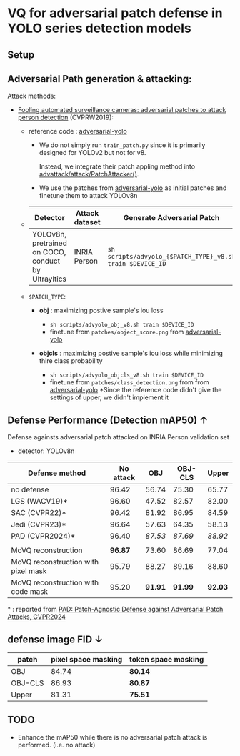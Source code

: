 # VQ for adversarial patch defense in YOLO series detection models

## Setup

## Adversarial Path generation & attacking:
Attack methods:
- [Fooling automated surveillance cameras: adversarial patches to attack person detection](https://openaccess.thecvf.com/content_CVPRW_2019/papers/CV-COPS/Thys_Fooling_Automated_Surveillance_Cameras_Adversarial_Patches_to_Attack_Person_Detection_CVPRW_2019_paper.pdf) (CVPRW2019):
    - reference code : [adversarial-yolo](https://gitlab.com/EAVISE/adversarial-yolo.git)
        
        - We do not simply run `train_patch.py` since it is primarily designed for YOLOv2 but not for v8. 
        
            Instead, we integrate their patch appling method into [advattack/attack/PatchAttacker()](./advattack/attacker.py).
        
        - We use the patches from [adversarial-yolo](https://gitlab.com/EAVISE/adversarial-yolo.git) as initial patches and finetune them to attack YOLOv8n
  
    - |Detector|Attack dataset|Generate Adversarial Patch|Attack Validation Images
      |-|-|-|-|
      |YOLOv8n, pretrained on COCO, conduct by Ultrayltics|INRIA Person|`sh scripts/advyolo_{$PATCH_TYPE}_v8.sh train $DEVICE_ID`|`sh scripts/advyolo_{$PATCH_TYPE}_v8.sh infer $DEVICE_ID`|

    - `$PATCH_TYPE`:
        - __obj__ : maximizing postive sample's iou loss
            - `sh scripts/advyolo_obj_v8.sh train $DEVICE_ID`
            - finetune from `patches/object_score.png` from [adversarial-yolo](https://gitlab.com/EAVISE/adversarial-yolo.git)
        
        - __objcls__ : maximizing postive sample's iou loss while minimizing thire class probability
            - `sh scripts/advyolo_objcls_v8.sh train $DEVICE_ID`
            - finetune from `patches/class_detection.png` from from [adversarial-yolo](https://gitlab.com/EAVISE/adversarial-yolo.git)
        *Since the reference code didn't give the settings of upper, we didn't implement it

## Defense Performance (Detection mAP50) $\uparrow$
Defense againsts adversarial patch attacked on INRIA Person validation set

- detector: YOLOv8n

|Defense method|No attack|OBJ|OBJ-CLS|Upper|
|-|-|-|-|-|
|no defense|96.42|56.74|75.30|65.77|
|LGS (WACV19)*|96.60|47.52|82.57|82.00|
|SAC (CVPR22)*|96.42|81.92|86.95|84.59|
|Jedi (CVPR23)*|96.64|57.63|64.35|58.13|
|PAD (CVPR2024)*|96.40|*87.53*|*87.69*|*88.92*|
||
|MoVQ reconstruction|__96.87__|73.60|86.69|77.04|
|MoVQ reconstruction with pixel mask|95.79|88.27|89.16|88.60|
|MoVQ reconstruction with code mask|95.20|__91.91__|__91.99__|__92.03__|


\* : reported from [PAD: Patch-Agnostic Defense against Adversarial Patch Attacks, CVPR2024](https://openaccess.thecvf.com/content/CVPR2024/papers/Jing_PAD_Patch-Agnostic_Defense_against_Adversarial_Patch_Attacks_CVPR_2024_paper.pdf)


## defense image FID $\downarrow$

|patch|pixel space masking|token space masking| 
|-|-|-|
|OBJ|84.74|__80.14__|
|OBJ-CLS|86.93|__80.87__|
|Upper|81.31|__75.51__|
## TODO
- Enhance the mAP50 while there is no adversarial patch attack is performed. (i.e. no attack)
